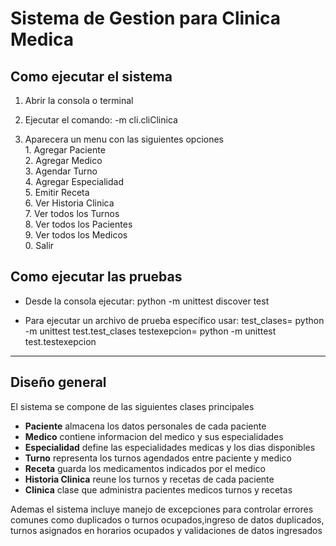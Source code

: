 # Sistema de Gestion para Clinica Medica

## Como ejecutar el sistema

1. Abrir la consola o terminal  
2. Ejecutar el comando: -m cli.cliClinica
                        
3. Aparecera un menu con las siguientes opciones  
              1. Agregar Paciente  
              2. Agregar Medico  
              3. Agendar Turno  
              4. Agregar Especialidad  
              5. Emitir Receta  
              6. Ver Historia Clinica  
              7. Ver todos los Turnos  
              8. Ver todos los Pacientes  
              9. Ver todos los Medicos  
              0. Salir  

## Como ejecutar las pruebas

- Desde la consola ejecutar: python -m unittest discover test

- Para ejecutar un archivo de prueba específico usar:
test_clases= python -m unittest test.test_clases
testexepcion= python -m unittest test.testexepcion
---

## Diseño general

El sistema se compone de las siguientes clases principales

- **Paciente** almacena los datos personales de cada paciente  
- **Medico** contiene informacion del medico y sus especialidades  
- **Especialidad** define las especialidades medicas y los dias disponibles  
- **Turno** representa los turnos agendados entre paciente y medico  
- **Receta** guarda los medicamentos indicados por el medico  
- **Historia Clinica** reune los turnos y recetas de cada paciente  
- **Clinica** clase que administra pacientes medicos turnos y recetas

Ademas el sistema incluye manejo de excepciones para controlar errores comunes como duplicados o turnos ocupados,ingreso de datos duplicados, turnos asignados en horarios ocupados y validaciones de datos ingresados  
